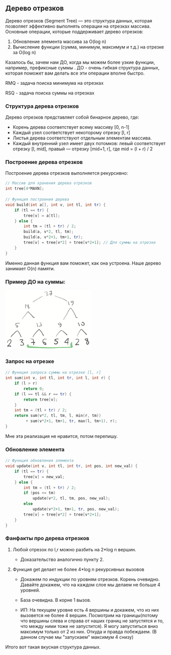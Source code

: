 ## Дерево отрезков

Дерево отрезков (Segment Tree) — это структура данных, которая позволяет эффективно выполнять операции на отрезках массива. Основные операции, которые поддерживает дерево отрезков:

1. Обновление элемента массива за O(log n)
2. Вычисление функции (сумма, минимум, максимум и т.д.) на отрезке за O(log n)

Казалось бы, зачем нам ДО, когда мы можем более узкие функции, например, префиксные суммы . ДО - очень гибкая структура данных, которая поможет вам делать все эти операции вполне быстро.

RMQ - задача поиска минимума на отрезках

RSQ - задача поиска суммы на отрезках

### Структура дерева отрезков

Дерево отрезков представляет собой бинарное дерево, где:
- Корень дерева соответствует всему массиву [0, n-1]
- Каждый узел соответствует некоторому отрезку [l, r]
- Листья дерева соответствуют отдельным элементам массива.
- Каждый внутренний узел имеет двух потомков: левый соответствует отрезку [l, mid], правый — отрезку [mid+1, r], где mid = (l + r) / 2

### Построение дерева отрезков

Построение дерева отрезков выполняется рекурсивно:

```cpp
// Массив для хранения дерева отрезков
int tree[4*MAXN];

// Функция построения дерева
void build(int a[], int v, int tl, int tr) {
    if (tl == tr) {
        tree[v] = a[tl];
    } else {
        int tm = (tl + tr) / 2;
        build(a, v*2, tl, tm);
        build(a, v*2+1, tm+1, tr);
        tree[v] = tree[v*2] + tree[v*2+1]; // Для суммы на отрезке
    }
}
```
Именно данная функция вам поможет, как она устроена. Наше дерево занимает O(n) памяти.

### Пример ДО на суммы:

![segment-tree](./assets/07-01-segment-tree.png)

### Запрос на отрезке 
```cpp
// Функция запроса суммы на отрезке [l, r]
int sum(int v, int tl, int tr, int l, int r) {
    if (l > r) 
        return 0;
    if (l == tl && r == tr) {
        return tree[v];
    }
    int tm = (tl + tr) / 2;
    return sum(v*2, tl, tm, l, min(r, tm))
         + sum(v*2+1, tm+1, tr, max(l, tm+1), r);
}
```
Мне эта реализация не нравится, потом перепишу.

### Обновление элемента 

```cpp
// Функция обновления элемента
void update(int v, int tl, int tr, int pos, int new_val) {
    if (tl == tr) {
        tree[v] = new_val;
    } else {
        int tm = (tl + tr) / 2;
        if (pos <= tm)
            update(v*2, tl, tm, pos, new_val);
        else
            update(v*2+1, tm+1, tr, pos, new_val);
        tree[v] = tree[v*2] + tree[v*2+1];
    }
}
```

 ### Фанфакты про дерева отрезков

 1. Любой отрезок по l,r можно разбить на 2*log n вершин.
    - Доказательство аналогично пункту 2.

 2. Функция get делает не более 4*log n рекурсивных вызовов
    - Докажем по индукции по уровням отрезков. Корень очевидно. Давайте докажем, что на каждом слое мы делаем не больше 4 уровней. 
    
    - База очевидна. В корне 1 вызов. 
    
    - ИП: На текущем уровне есть 4 вершины и докажем, что из них вызовется не более 4 вершин. Посмотрим на границы(потому что вершины слева и справа от наших границ не запустятся и то, что между ними тоже не запустится). Я могу запуститься вниз максимум только от 2 из них. Откуда и правда побеждаем. (В данном случае мы "запускаем" максимум 4 снизу) 

Итого вот такая вкусная структура данных.